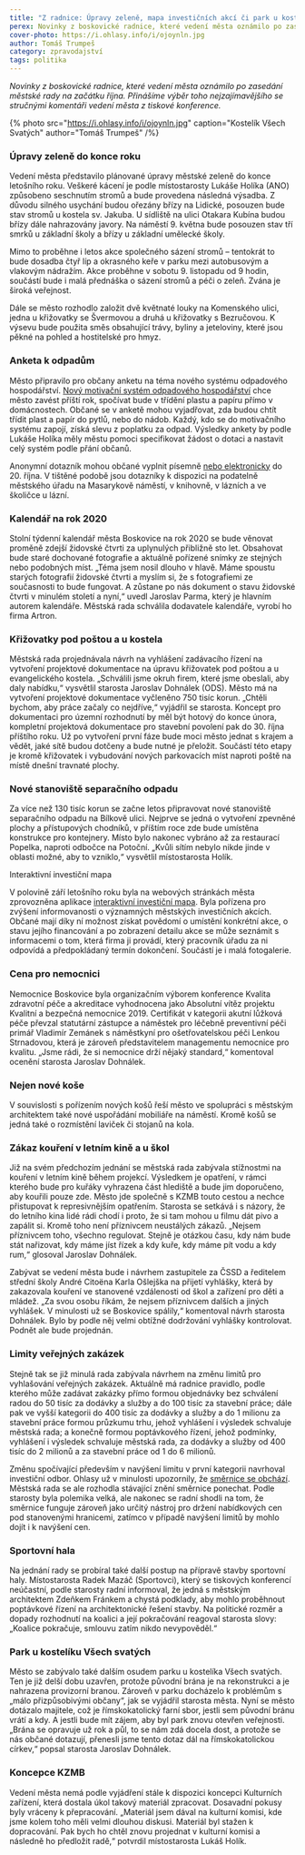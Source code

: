 ```yaml
---
title: "Z radnice: Úpravy zeleně, mapa investičních akcí či park u kostelíka"
perex: Novinky z boskovické radnice, které vedení města oznámilo po zasedání městské rady na začátku října.
cover-photo: https://i.ohlasy.info/i/ojoynln.jpg
author: Tomáš Trumpeš
category: zpravodajství
tags: politika
---
```


*Novinky z boskovické radnice, které vedení města oznámilo po zasedání městské rady na začátku října. Přinášíme výběr toho nejzajímavějšího se stručnými komentáři vedení města z tiskové konference.*

{% photo src="https://i.ohlasy.info/i/ojoynln.jpg" caption="Kostelík Všech Svatých" author="Tomáš Trumpeš" /%}

### Úpravy zeleně do konce roku

Vedení města představilo plánované úpravy městské zeleně do konce letošního roku. Veškeré kácení je podle místostarosty Lukáše Holíka (ANO) způsobeno seschnutím stromů a bude provedena následná výsadba. Z důvodu silného usychání budou ořezány břízy na Lidické, posouzen bude stav stromů u kostela sv. Jakuba. U sídliště na ulici Otakara Kubína budou břízy dále nahrazovány javory. Na náměstí 9. května bude posouzen stav tří smrků u základní školy a břízy u základní umělecké školy.

Mimo to proběhne i letos akce společného sázení stromů – tentokrát to bude dosadba čtyř líp a okrasného keře v parku mezi autobusovým a vlakovým nádražím. Akce proběhne v sobotu 9. listopadu od 9 hodin, součástí bude i malá přednáška o sázení stromů a péči o zeleň. Zvána je široká veřejnost. 

Dále se město rozhodlo založit dvě květnaté louky na Komenského ulici, jedna u křižovatky se Švermovou a druhá u křižovatky s Bezručovou. K výsevu bude použita směs obsahující trávy, byliny a jeteloviny, které jsou pěkné na pohled a hostitelské pro hmyz.

### Anketa k odpadům

Město připravilo pro občany anketu na téma nového systému odpadového hospodářství. [Nový motivační systém odpadového hospodářství](https://ohlasy.info/clanky/2019/09/levnejsi-odpad.html) chce město zavést příští rok, spočívat bude v třídění plastu a papíru přímo v domácnostech. Občané se v anketě mohou vyjadřovat, zda budou chtít třídit plast a papír do pytlů, nebo do nádob. Každý, kdo se do motivačního systému zapojí, získá slevu z poplatku za odpad. Výsledky ankety by podle Lukáše Holíka měly městu pomoci specifikovat žádost o dotaci a nastavit celý systém podle přání občanů.

Anonymní dotazník mohou občané vyplnit písemně [nebo elektronicky](http://www.mojeanketa.cz/pruzkum/274526942/) do 20. října. V tištěné podobě jsou dotazníky k dispozici na podatelně městského úřadu na Masarykově náměstí, v knihovně, v lázních a ve školičce u lázní.

### Kalendář na rok 2020

Stolní týdenní kalendář města Boskovice na rok 2020 se bude věnovat proměně zdejší židovské čtvrti za uplynulých přibližně sto let. Obsahovat bude staré dochované fotografie a aktuálně pořízené snímky ze stejných nebo podobných míst. „Téma jsem nosil dlouho v hlavě. Máme spoustu starých fotografií židovské čtvrti a myslím si, že s fotografiemi ze současnosti to bude fungovat. A zůstane po nás dokument o stavu židovské čtvrti v minulém století a nyní,“ uvedl Jaroslav Parma, který je hlavním autorem kalendáře. Městská rada schválila dodavatele kalendáře, vyrobí ho firma Artron.

### Křižovatky pod poštou a u kostela

Městská rada projednávala návrh na vyhlášení zadávacího řízení na vytvoření projektové dokumentace na úpravu křižovatek pod poštou a u evangelického kostela. „Schválili jsme okruh firem, které jsme obeslali, aby daly nabídku,“ vysvětlil starosta Jaroslav Dohnálek (ODS). Město má na vytvoření projektové dokumentace vyčleněno 750 tisíc korun. „Chtěli bychom, aby práce začaly co nejdříve,“ vyjádřil se starosta. Koncept pro dokumentaci pro územní rozhodnutí by měl být hotový do konce února, kompletní projektová dokumentace pro stavební povolení pak do 30. října příštího roku. Už po vytvoření první fáze bude moci město jednat s krajem a vědět, jaké sítě budou dotčeny a bude nutné je přeložit. Součástí této etapy je kromě křižovatek i vybudování nových parkovacích míst naproti poště na místě dnešní travnaté plochy.

### Nové stanoviště separačního odpadu

Za více než 130 tisíc korun se začne letos připravovat nové stanoviště separačního odpadu na Bílkově ulici. Nejprve se jedná o vytvoření zpevněné plochy a přístupových chodníků, v příštím roce zde bude umístěna konstrukce pro kontejnery. Místo bylo nakonec vybráno až za restaurací Popelka, naproti odbočce na Potoční. „Kvůli sítím nebylo nikde jinde v oblasti možné, aby to vzniklo,“ vysvětlil místostarosta Holík.

Interaktivní investiční mapa

V polovině září letošního roku byla na webových stránkách města zprovozněna aplikace [interaktivní investiční mapa](https://ssl.boskovice.cz/Gordic/Ginis/App/IMA05/). Byla pořízena pro zvýšení informovanosti o významných městských investičních akcích. Občané mají díky ní možnost získat povědomí o umístění konkrétní akce, o stavu jejího financování a po zobrazení detailu akce se může seznámit s informacemi o tom, která firma ji provádí, který pracovník úřadu za ni odpovídá a předpokládaný termín dokončení. Součástí je i malá fotogalerie.

### Cena pro nemocnici

Nemocnice Boskovice byla organizačním výborem konference Kvalita zdravotní péče a akreditace vyhodnocena jako Absolutní vítěz projektu Kvalitní a bezpečná nemocnice 2019. Certifikát v kategorii akutní lůžková péče převzal statutární zástupce a náměstek pro léčebně preventivní péči primář Vladimír Zemánek s náměstkyní pro ošetřovatelskou péči Lenkou Strnadovou, která je zároveň představitelem managementu nemocnice pro kvalitu. „Jsme rádi, že si nemocnice drží nějaký standard,“ komentoval ocenění starosta Jaroslav Dohnálek.

### Nejen nové koše

V souvislosti s pořízením nových košů řeší město ve spolupráci s městským architektem také nové uspořádání mobiliáře na náměstí. Kromě košů se jedná také o rozmístění laviček či stojanů na kola. 

### Zákaz kouření v letním kině a u škol

Již na svém předchozím jednání se městská rada zabývala stížnostmi na kouření v letním kině během projekcí. Výsledkem je opatření, v rámci kterého bude pro kuřáky vyhrazena část hlediště a bude jim doporučeno, aby kouřili pouze zde. Město jde společně s KZMB touto cestou a nechce přistupovat k represivnějším opatřením. Starosta se setkává i s názory, že do letního kina lidé rádi chodí i proto, že si tam mohou u filmu dát pivo a zapálit si. Kromě toho není příznivcem neustálých zákazů. „Nejsem příznivcem toho, všechno regulovat. Stejně je otázkou času, kdy nám bude stát nařizovat, kdy máme jíst řízek a kdy kuře, kdy máme pít vodu a kdy rum,“ glosoval Jaroslav Dohnálek. 

Zabývat se vedení města bude i návrhem zastupitele za ČSSD a ředitelem střední školy André Citoëna Karla Ošlejška na přijetí vyhlášky, která by zakazovala kouření ve stanovené vzdálenosti od škol a zařízení pro děti a mládež. „Za svou osobu říkám, že nejsem příznivcem dalších a jiných vyhlášek. V minulosti už se Boskovice spálily,“ komentoval návrh starosta Dohnálek. Bylo by podle něj velmi obtížné dodržování vyhlášky kontrolovat. Podnět ale bude projednán.

### Limity veřejných zakázek

Stejně tak se již minulá rada zabývala návrhem na změnu limitů pro vyhlašování veřejných zakázek. Aktuálně má radnice pravidlo, podle kterého může zadávat zakázky přímo formou objednávky bez schválení radou do 50 tisíc za dodávky a služby a do 100 tisíc za stavební práce; dále pak ve vyšší kategorii do 400 tisíc za dodávky a služby a do 1 milionu za stavební práce formou průzkumu trhu, jehož vyhlášení i výsledek schvaluje městská rada; a konečně formou poptávkového řízení, jehož podmínky, vyhlášení i výsledek schvaluje městská rada, za dodávky a služby od 400 tisíc do 2 milionů a za stavební práce od 1 do 6 milionů.

Změnu spočívající především v navýšení limitu v první kategorii navrhoval investiční odbor. Ohlasy už v minulosti upozornily, že [směrnice se obchází](https://ohlasy.info/clanky/2019/01/verejne-zakazky.html). Městská rada se ale rozhodla stávající znění směrnice ponechat. Podle starosty byla polemika velká, ale nakonec se radní shodli na tom, že směrnice funguje zároveň jako určitý nástroj pro držení nabídkových cen pod stanovenými hranicemi, zatímco v případě navýšení limitů by mohlo dojít i k navýšení cen.

### Sportovní hala

Na jednání rady se probíral také další postup na přípravě stavby sportovní haly. Místostarosta Radek Mazáč (Sportovci), který se tiskových konferencí neúčastní, podle starosty radní informoval, že jedná s městským architektem Zdeňkem Fránkem a chystá podklady, aby mohlo proběhnout poptávkové řízení na architektonické řešení stavby. Na politické rozměr a dopady rozhodnutí na koalici a její pokračování reagoval starosta slovy: „Koalice pokračuje, smlouvu zatím nikdo nevypověděl.“

### Park u kostelíku Všech svatých

Město se zabývalo také dalším osudem parku u kostelíka Všech svatých. Ten je již delší dobu uzavřen, protože původní brána je na rekonstrukci a je nahrazena provizorní branou. Zároveň v parku docházelo k problémům s „málo přizpůsobivými občany“, jak se vyjádřil starosta města. Nyní se město dotázalo majitele, což je římskokatolický farní sbor, jestli sem původní bránu vrátí a kdy. A jestli bude mít zájem, aby byl park znovu otevřen veřejnosti. „Brána se opravuje už rok a půl, to se nám zdá docela dost, a protože se nás občané dotazují, přenesli jsme tento dotaz dál na římskokatolickou církev,“ popsal starosta Jaroslav Dohnálek.

### Koncepce KZMB

Vedení města nemá podle vyjádření stále k dispozici koncepci Kulturních zařízení, která dostala úkol takový materiál zpracovat. Dosavadní pokusy byly vráceny k přepracování. „Materiál jsem dával na kulturní komisi, kde jsme kolem toho měli velmi dlouhou diskusi. Materiál byl stažen k dopracování. Pak bych ho chtěl znovu projednat v kulturní komisi a následně ho předložit radě,“ potvrdil místostarosta Lukáš Holík.
